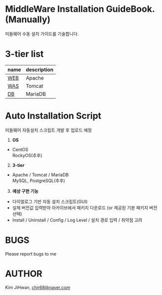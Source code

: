 # MiddleWare Installation GuideBook. (Manually)
미들웨어 수동 설치 가이드를 기술합니다.


# 3-tier list
|name |description |
|---|---|
|[WEB](https://github.com/chjr68/MiddleWare/tree/master/WEB) |Apache |
|[WAS](https://github.com/chjr68/MiddleWare/tree/master/WAS) |Tomcat |
|[DB](https://github.com/chjr68/MiddleWare/tree/master/DB) |MariaDB |

# Auto Installation Script
미들웨어 자동설치 스크립트 개발 후 업로드 예정

1. <strong>OS</strong> 
- CentOS <br>
RockyOS(추후)
2. <strong>3-tier</strong>
- Apache / Tomcat / MariaDB <br>
MySQL, PostgreSQL(추후)
3. <strong>예상 구현 기능</strong> <br>
- 다이얼로그 기반 자동 설치 스크립트(GUI)
- 실제 버전값 입력받아 아카이브에서 패키지 다운로드 (or 제공된 기본 패키지 버전 선택)
- Install / Uninstall / Config / Log Level / 설치 경로 입력 / 취약점 고려

# BUGS
Please report bugs to me

# AUTHOR

Kim JiHwan, <chjr68@naver.com>

